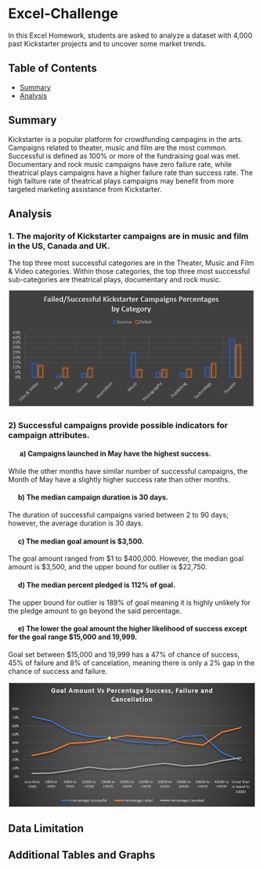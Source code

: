 # Excel-Challenge
In this Excel Homework, students are asked to analyze a dataset with 4,000 past Kickstarter projects and to uncover some market trends.

## Table of Contents ##
* [Summary](https://github.com/adriana-icasiano/Excel-challenge#Summary)
* [Analysis](https://github.com/adriana-icasiano/Excel-challenge#Analysis)
## Summary ##
Kickstarter is a popular platform for crowdfunding campagins in the arts. Campaigns related to theater, music and film are the most common. Successful is defined as 100% or more of the fundraising goal was met. Documentary and rock music campaigns have zero failure rate, while theatrical plays campaigns have a higher failure rate than success rate. The high failture rate of theatrical plays campaigns may benefit from more targeted marketing assistance from Kickstarter.

## Analysis ##
### 1. The majority of Kickstarter campaigns are in music and film in the US, Canada and UK.   
The top three most successful categories are in the Theater, Music and Film & Video categories. Within those categories, the top three most successful sub-categories are theatrical plays, documentary and rock music.  

![Successful vs Failure Percentages](https://github.com/adriana-icasiano/Excel-Challenge/blob/9ffd2485729ed910c9da63ddc2c2a7a5e59f67e0/Chart%203.PNG)

### 2) Successful campaigns provide possible indicators for campaign attributes. ###
   #### &nbsp;&nbsp;&nbsp;&nbsp;&nbsp;&nbsp; a) Campaigns launched in May have the highest success. #### 
 While the other months have similar number of successful campaigns, the Month of May have a slightly higher success rate than other months. 
   #### &nbsp;&nbsp;&nbsp;&nbsp;&nbsp;&nbsp;b) The median campaign duration is 30 days. #### 
 The duration of successful campaigns varied between 2 to 90 days; however, the average duration is 30 days.
#### &nbsp;&nbsp;&nbsp;&nbsp;&nbsp;&nbsp;c)	The median goal amount is $3,500. ####
 The goal amount ranged from $1 to $400,000. However, the median goal amount is $3,500, and the upper bound for outlier is $22,750.
#### &nbsp;&nbsp;&nbsp;&nbsp;&nbsp;&nbsp;d) The median percent pledged is 112% of goal. #### 
 The upper bound for outlier is 189% of goal meaning it is highly unlikely for the pledge amount to go beyond the said percentage.
#### &nbsp;&nbsp;&nbsp;&nbsp;&nbsp;&nbsp;e) The lower the goal amount the higher likelihood of success except for the goal range $15,000 and 19,999. ####
 Goal set between $15,000 and 19,999 has a 47% of chance of success, 45% of failure and 8% of cancelation, meaning there is only a 2% gap in the chance of success and failure. 

![Goals Vs. Percentage Pledge](https://github.com/adriana-icasiano/Excel-Challenge/blob/bb782020a2b83f9cec5b96901f4eb5db9eebfaa9/Chart%207.PNG)

## Data Limitation ##

## Additional Tables and Graphs ##
